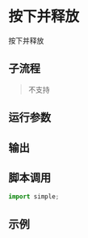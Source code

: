 # 按下并释放 
按下并释放

## 子流程
> 不支持


## 运行参数




## 输出

    


## 脚本调用

```python
import simple;

```

## 示例